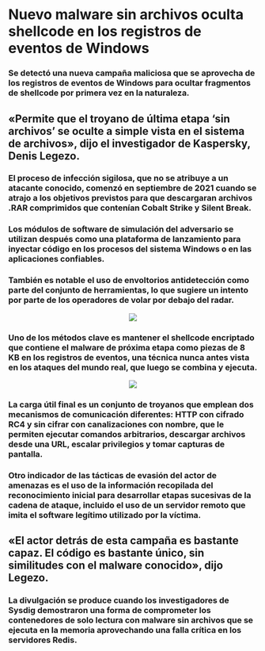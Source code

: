 # Nuevo malware sin archivos oculta shellcode en los registros de eventos de Windows

### Se detectó una nueva campaña maliciosa que se aprovecha de los registros de eventos de Windows para ocultar fragmentos de shellcode por primera vez en la naturaleza.
## «Permite que el troyano de última etapa ‘sin archivos’ se oculte a simple vista en el sistema de archivos», dijo el investigador de Kaspersky, Denis Legezo.
### El proceso de infección sigilosa, que no se atribuye a un atacante conocido, comenzó en septiembre de 2021 cuando se atrajo a los objetivos previstos para que descargaran archivos .RAR comprimidos que contenían Cobalt Strike y Silent Break.

### Los módulos de software de simulación del adversario se utilizan después como una plataforma de lanzamiento para inyectar código en los procesos del sistema Windows o en las aplicaciones confiables.

### También es notable el uso de envoltorios antidetección como parte del conjunto de herramientas, lo que sugiere un intento por parte de los operadores de volar por debajo del radar.

<p align="center"><img src="https://Rac00nSP.github.io/assets/img/registro_malware_shellcode.jpg"></p>

### Uno de los métodos clave es mantener el shellcode encriptado que contiene el malware de próxima etapa como piezas de 8 KB en los registros de eventos, una técnica nunca antes vista en los ataques del mundo real, que luego se combina y ejecuta.

<p align="center"><img src="https://Rac00nSP.github.io/assets/img/tecnicas_antideteccion_shellcode.jpg"></p>

### La carga útil final es un conjunto de troyanos que emplean dos mecanismos de comunicación diferentes: HTTP con cifrado RC4 y sin cifrar con canalizaciones con nombre, que le permiten ejecutar comandos arbitrarios, descargar archivos desde una URL, escalar privilegios y tomar capturas de pantalla.

### Otro indicador de las tácticas de evasión del actor de amenazas es el uso de la información recopilada del reconocimiento inicial para desarrollar etapas sucesivas de la cadena de ataque, incluido el uso de un servidor remoto que imita el software legítimo utilizado por la víctima.

## «El actor detrás de esta campaña es bastante capaz. El código es bastante único, sin similitudes con el malware conocido», dijo Legezo.

### La divulgación se produce cuando los investigadores de Sysdig demostraron una forma de comprometer los contenedores de solo lectura con malware sin archivos que se ejecuta en la memoria aprovechando una falla crítica en los servidores Redis.


